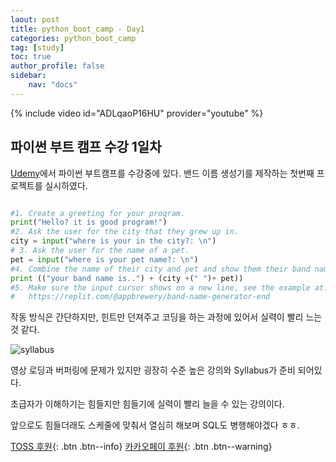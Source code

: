 ```yaml
---
laout: post
title: python_boot_camp - Day1
categories: python_boot_camp
tag: [study]
toc: true
author_profile: false
sidebar:
    nav: "docs"
---
```


{% include video id="ADLqaoP16HU" provider="youtube" %}

## 파이썬 부트 캠프 수강 1일차

[Udemy](https://www.udemy.com/)에서 파이썬 부트캠프를 수강중에 있다.
밴드 이름 생성기를 제작하는 첫번째 프로젝트를 실시하였다.

 ``` python

#1. Create a greeting for your program.
print("Hello? it is good program!")
#2. Ask the user for the city that they grew up in.
city = input("where is your in the city?: \n")
# 3. Ask the user for the name of a pet.
pet = input("where is your pet name?: \n")
#4. Combine the name of their city and pet and show them their band name.
print (("your band name is..") + (city +(" ")+ pet))
#5. Make sure the input cursor shows on a new line, see the example at:
#   https://replit.com/@appbrewery/band-name-generator-end

```

작동 방식은 간단하지만, 힌트만 던져주고 코딩을 하는 과정에 있어서 실력이 빨리 느는 것 같다.

![syllabus](https://user-images.githubusercontent.com/96931603/151150832-7a7588b7-3e17-4925-b905-26f80858d162.png)

영상 로딩과 버퍼링에 문제가 있지만 굉장히 수준 높은 강의와 Syllabus가 준비 되어있다.

초급자가 이해하기는 힘들지만 힘들기에 실력이 빨리 늘을 수 있는 강의이다.

앞으로도 힘들더래도 스케줄에 맞춰서 열심히 해보며 SQL도 병행해야겠다 ㅎㅎ.

[TOSS 후원](https://toss.me/xenco){: .btn .btn--info} [카카오페이 후원](https://qr.kakaopay.com/FUkkd3RsA){: .btn .btn--warning}